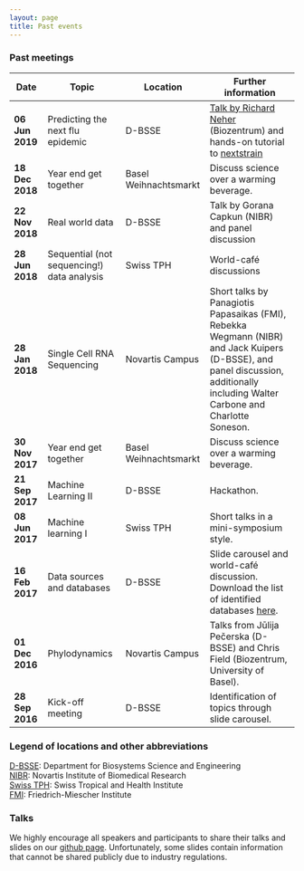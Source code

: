 ```yaml
---
layout: page
title: Past events
---
```





### Past meetings

| Date   | Topic   | Location   | Further information   |
|---|---|---|---|
| **06 Jun 2019** | Predicting the next flu epidemic | D-BSSE | [Talk by Richard Neher][link talk RN] (Biozentrum) and hands-on tutorial to [nextstrain][link nextstrain] |  
| **18 Dec 2018** | Year end get together | Basel Weihnachtsmarkt |  Discuss science over a warming beverage. |
| **22 Nov 2018** | Real world data | D-BSSE | Talk by Gorana Capkun (NIBR) and panel discussion |  
| **28 Jun 2018** | Sequential (not sequencing!) data analysis | Swiss TPH |  World-café discussions |
| **28 Jan 2018** | Single Cell RNA Sequencing | Novartis Campus |  Short talks by Panagiotis Papasaikas (FMI), Rebekka Wegmann (NIBR) and Jack Kuipers (D-BSSE), and panel discussion, additionally including  Walter Carbone and Charlotte Soneson. |
| **30 Nov 2017** | Year end get together | Basel Weihnachtsmarkt |  Discuss science over a warming beverage. |
| **21 Sep 2017** | Machine Learning II | D-BSSE |  Hackathon. |
| **08 Jun 2017** | Machine learning I | Swiss TPH |  Short talks in a mini-symposium style. |
| **16 Feb 2017** | Data sources and databases | D-BSSE |  Slide carousel and world-café discussion. Download the list of identified databases [here][download data]. |
| **01 Dec 2016** | Phylodynamics | Novartis Campus | Talks from Jūlija Pečerska (D-BSSE) and Chris Field (Biozentrum, University of Basel). |
| **28 Sep 2016** | Kick-off meeting | D-BSSE |  Identification of topics through slide carousel. |


### Legend of locations and other abbreviations

[D-BSSE][link D-BSSE]: Department for Biosystems Science and Engineering     
[NIBR][link NIBR]: Novartis Institute of Biomedical Research  
[Swiss TPH][link Swiss TPH]: Swiss Tropical and Health Institute  
[FMI][link FMI]: Friedrich-Miescher Institute

### Talks
We highly encourage all speakers and participants to share their talks and slides on our [github page][link github]. Unfortunately, some slides contain information that cannot be shared publicly due to industry regulations.


[link D-BSSE]: http://www.bsse.ethz.ch
[download data]: /downloads/databases.docx
[link FMI]: http://www.fmi.ch/
[link NIBR]: https://www.novartis.com/our-science/novartis-institutes-biomedical-research
[link Swiss TPH]: https://www.swisstph.ch/
[link github]: https://github.com/BaselComputationalCommunityInResearch
[link talk RN]: https://neherlab.org/201906_MethodsAndBeer.html#/
[link nextstrain]: https://nextstrain.org/
